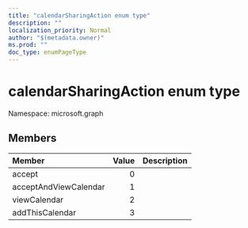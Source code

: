 ```yaml
---
title: "calendarSharingAction enum type"
description: ""
localization_priority: Normal
author: "$(metadata.owner)"
ms.prod: ""
doc_type: enumPageType
---
```


# calendarSharingAction enum type

Namespace: microsoft.graph

## Members

| Member                | Value | Description |
| :-------------------- | ----: | :---------- |
| accept                | 0     |             |
| acceptAndViewCalendar | 1     |             |
| viewCalendar          | 2     |             |
| addThisCalendar       | 3     |             |
